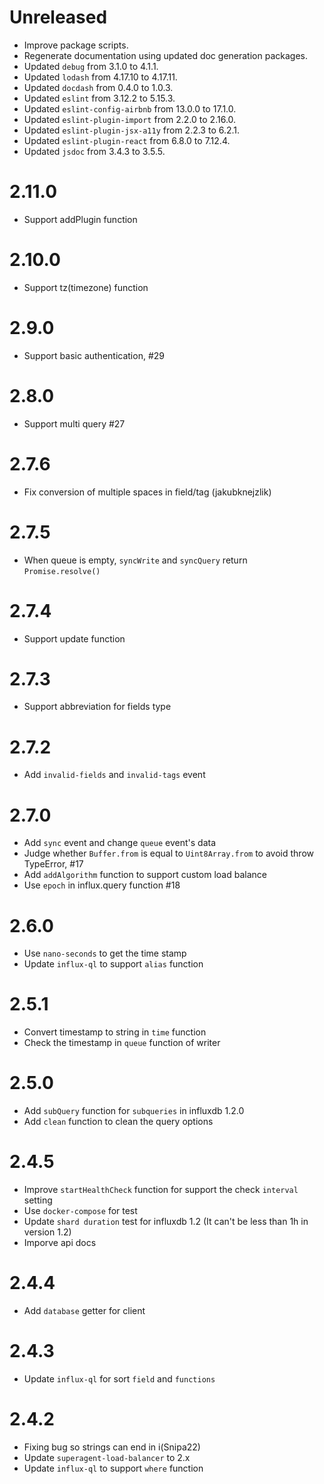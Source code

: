 # Unreleased
  * Improve package scripts.
  * Regenerate documentation using updated doc generation packages.
  * Updated `debug` from 3.1.0 to 4.1.1.
  * Updated `lodash` from 4.17.10 to 4.17.11.
  * Updated `docdash` from 0.4.0 to 1.0.3.
  * Updated `eslint` from 3.12.2 to 5.15.3.
  * Updated `eslint-config-airbnb` from 13.0.0 to 17.1.0.
  * Updated `eslint-plugin-import` from 2.2.0 to 2.16.0.
  * Updated `eslint-plugin-jsx-a11y` from 2.2.3 to 6.2.1.
  * Updated `eslint-plugin-react` from 6.8.0 to 7.12.4.
  * Updated `jsdoc` from 3.4.3 to 3.5.5.

# 2.11.0
  * Support addPlugin function

# 2.10.0
  * Support tz(timezone) function

# 2.9.0
  * Support basic authentication, #29

# 2.8.0
  * Support multi query #27

# 2.7.6
  * Fix conversion of multiple spaces in field/tag (jakubknejzlik)

# 2.7.5
  * When queue is empty, `syncWrite` and `syncQuery` return `Promise.resolve()`

# 2.7.4
  * Support update function

# 2.7.3
  * Support abbreviation for fields type

# 2.7.2
  * Add `invalid-fields` and `invalid-tags` event

# 2.7.0
  * Add `sync` event and change `queue` event's data
  * Judge whether `Buffer.from` is equal to `Uint8Array.from` to avoid throw TypeError, #17
  * Add `addAlgorithm` function to support custom load balance
  * Use `epoch` in influx.query function #18

# 2.6.0
  * Use `nano-seconds` to get the time stamp
  * Update `influx-ql` to support `alias` function

# 2.5.1
  * Convert timestamp to string in `time` function
  * Check the timestamp in `queue` function of writer

# 2.5.0
  * Add `subQuery` function for `subqueries` in influxdb 1.2.0
  * Add `clean` function to clean the query options

# 2.4.5
  * Improve `startHealthCheck` function for support the check `interval` setting
  * Use `docker-compose` for test
  * Update `shard duration` test for influxdb 1.2 (It can't be less than 1h in version 1.2)
  * Imporve api docs

# 2.4.4
  * Add `database` getter for client

# 2.4.3
  * Update `influx-ql` for sort `field` and `functions`

# 2.4.2
  * Fixing bug so strings can end in i(Snipa22)
  * Update `superagent-load-balancer` to 2.x
  * Update `influx-ql` to support `where` function
